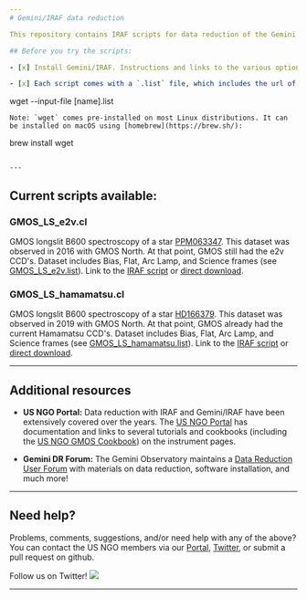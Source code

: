 ```yaml
---
# Gemini/IRAF data reduction

This repository contains IRAF scripts for data reduction of the Gemini Observatory instruments. The procedures were written using standard Gemini/IRAF tasks.

## Before you try the scripts:

- [x] Install Gemini/IRAF. Instructions and links to the various options can be found at the [US NGO Gemini Data Reduction Overview](http://ast.noao.edu/csdc/usngo/overview) webpage.

- [x] Each script comes with a `.list` file, which includes the url of all the `.fits` files needed for the reduction. You can copy/paste the urls on your browser or you can do a bulk download to the current directory using the `wget` package on your terminal:

   ```
   wget --input-file [name].list
   ```
   Note: `wget` comes pre-installed on most Linux distributions. It can be installed on macOS using [homebrew](https://brew.sh/):
   ```
   brew install wget
   ```
   
---
```

## Current scripts available:

### GMOS_LS_e2v.cl

GMOS longslit B600 spectroscopy of a star [PPM063347](http://simbad.u-strasbg.fr/simbad/sim-id?Ident=PPM063347). This dataset was observed in 2016 with GMOS North. At that point, GMOS still had the e2v CCD's. Dataset includes Bias, Flat, Arc Lamp, and Science frames (see [GMOS_LS_e2v.list](GMOS_LS_e2v.list)). Link to the [IRAF script](GMOS_LS_e2v.cl) or [direct download](https://raw.githubusercontent.com/usngo/IRAF/main/GMOS_LS_e2v.cl).

### GMOS_LS_hamamatsu.cl

GMOS longslit B600 spectroscopy of a star [HD166379](http://simbad.u-strasbg.fr/simbad/sim-id?Ident=HD166379). This dataset was observed in 2019 with GMOS North. At that point, GMOS already had the current Hamamatsu CCD's. Dataset includes Bias, Flat, Arc Lamp, and Science frames (see [GMOS_LS_hamamatsu.list](GMOS_LS_hamamatsu.list)). Link to the [IRAF script](GMOS_LS_hamamatsu.cl) or [direct download](https://raw.githubusercontent.com/usngo/IRAF/main/GMOS_LS_hamamatsu.cl).

---
## Additional resources

- **US NGO Portal:** Data reduction with IRAF and Gemini/IRAF have been extensively covered over the years. The [US NGO Portal](http://ast.noao.edu/csdc/usngo) has documentation and links to several tutorials and cookbooks (including the [US NGO GMOS Cookbook](http://ast.noao.edu/sites/default/files/GMOS_Cookbook/)) on the instrument pages.

- **Gemini DR Forum:** The Gemini Observatory maintains a [Data Reduction User Forum](http://drforum.gemini.edu/) with materials on data reduction, software installation, and much more!

---
## Need help?

Problems, comments, suggestions, and/or need help with any of the above? You can contact the US NGO members via our [Portal](http://ast.noao.edu/csdc/usngo), [Twitter](https://twitter.com/usngo), or submit a pull request on github.

Follow us on Twitter! <a href="https://twitter.com/usngo" target="_blank"><img src="https://badgen.net/twitter/follow/usngo"></a>

---
